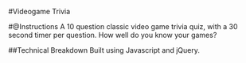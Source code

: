 #Videogame Trivia

#@Instructions
A 10 question classic video game trivia quiz, with a 30 second timer per question. How well do you know your games?

##Technical Breakdown
Built using Javascript and jQuery.
